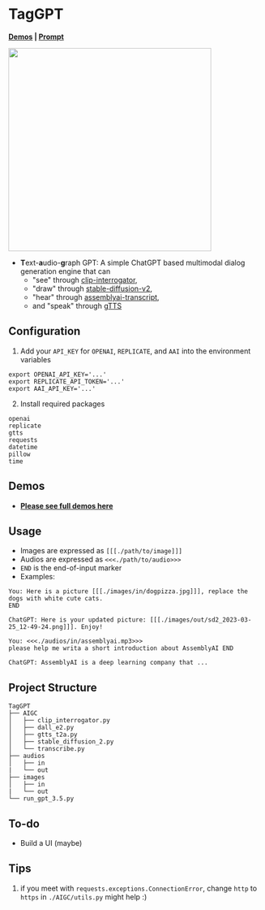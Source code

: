# TagGPT

**[Demos](https://lebronlihd.github.io/blog/2023/demos-of-taggpt/) | [Prompt](https://lebronlihd.github.io/projects/taggpt/)**

<img src="https://user-images.githubusercontent.com/67775090/227708815-8c4baf62-73de-4b03-8e3c-3b16980aa0d5.jpeg" width="400">

- **T**ext-**a**udio-**g**raph GPT: A simple ChatGPT based multimodal dialog generation engine that can
  - "see" through [clip-interrogator](https://replicate.com/pharmapsychotic/clip-interrogator),
  - "draw" through [stable-diffusion-v2](https://replicate.com/cjwbw/stable-diffusion-v2),
  - "hear" through [assemblyai-transcript](https://www.assemblyai.com/),
  - and "speak" through [gTTS](https://github.com/pndurette/gTTS)

## Configuration

1. Add your `API_KEY` for `OPENAI`, `REPLICATE`, and `AAI` into the environment variables

```
export OPENAI_API_KEY='...'
export REPLICATE_API_TOKEN='...'
export AAI_API_KEY='...'
```

2. Install required packages

```
openai
replicate
gtts
requests
datetime
pillow
time
```

## Demos

- **[Please see full demos here](https://lebronlihd.github.io/blog/2023/demos-of-taggpt/)**

## Usage

- Images are expressed as `[[[./path/to/image]]]`
- Audios are expressed as `<<<./path/to/audio>>>`
- `END` is the end-of-input marker
- Examples:

```
You: Here is a picture [[[./images/in/dogpizza.jpg]]], replace the dogs with white cute cats.
END

ChatGPT: Here is your updated picture: [[[./images/out/sd2_2023-03-25_12-49-24.png]]]. Enjoy!
```

```
You: <<<./audios/in/assemblyai.mp3>>>
please help me writa a short introduction about AssemblyAI END

ChatGPT: AssemblyAI is a deep learning company that ...
```

## Project Structure

```
TagGPT
├── AIGC
│   ├── clip_interrogator.py
│   ├── dall_e2.py
│   ├── gtts_t2a.py
│   ├── stable_diffusion_2.py
│   └── transcribe.py
├── audios
│   ├── in
|   └── out
├── images
│   ├── in
|   └── out
└── run_gpt_3.5.py
```

## To-do

- Build a UI (maybe)

## Tips

1. if you meet with `requests.exceptions.ConnectionError`, change `http` to `https` in `./AIGC/utils.py` might help :)
